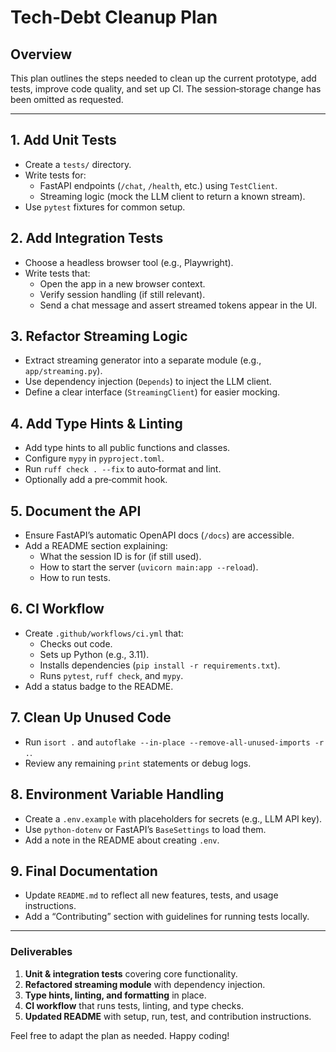 # Tech‑Debt Cleanup Plan

## Overview
This plan outlines the steps needed to clean up the current prototype, add tests, improve code quality, and set up CI. The session‑storage change has been omitted as requested.

---

## 1. Add Unit Tests
- Create a `tests/` directory.
- Write tests for:
  - FastAPI endpoints (`/chat`, `/health`, etc.) using `TestClient`.
  - Streaming logic (mock the LLM client to return a known stream).
- Use `pytest` fixtures for common setup.

## 2. Add Integration Tests
- Choose a headless browser tool (e.g., Playwright).
- Write tests that:
  - Open the app in a new browser context.
  - Verify session handling (if still relevant).
  - Send a chat message and assert streamed tokens appear in the UI.

## 3. Refactor Streaming Logic
- Extract streaming generator into a separate module (e.g., `app/streaming.py`).
- Use dependency injection (`Depends`) to inject the LLM client.
- Define a clear interface (`StreamingClient`) for easier mocking.

## 4. Add Type Hints & Linting
- Add type hints to all public functions and classes.
- Configure `mypy` in `pyproject.toml`.
- Run `ruff check . --fix` to auto‑format and lint.
- Optionally add a pre‑commit hook.

## 5. Document the API
- Ensure FastAPI’s automatic OpenAPI docs (`/docs`) are accessible.
- Add a README section explaining:
  - What the session ID is for (if still used).
  - How to start the server (`uvicorn main:app --reload`).
  - How to run tests.

## 6. CI Workflow
- Create `.github/workflows/ci.yml` that:
  - Checks out code.
  - Sets up Python (e.g., 3.11).
  - Installs dependencies (`pip install -r requirements.txt`).
  - Runs `pytest`, `ruff check`, and `mypy`.
- Add a status badge to the README.

## 7. Clean Up Unused Code
- Run `isort .` and `autoflake --in-place --remove-all-unused-imports -r .`.
- Review any remaining `print` statements or debug logs.

## 8. Environment Variable Handling
- Create a `.env.example` with placeholders for secrets (e.g., LLM API key).
- Use `python-dotenv` or FastAPI’s `BaseSettings` to load them.
- Add a note in the README about creating `.env`.

## 9. Final Documentation
- Update `README.md` to reflect all new features, tests, and usage instructions.
- Add a “Contributing” section with guidelines for running tests locally.

---

### Deliverables
1. **Unit & integration tests** covering core functionality.
2. **Refactored streaming module** with dependency injection.
3. **Type hints, linting, and formatting** in place.
4. **CI workflow** that runs tests, linting, and type checks.
5. **Updated README** with setup, run, test, and contribution instructions.

Feel free to adapt the plan as needed. Happy coding!
